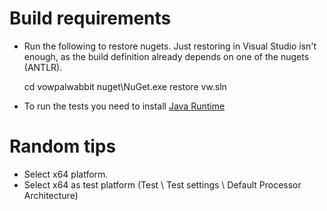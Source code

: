 # Build requirements

* Run the following to restore nugets. Just restoring in Visual Studio isn't enough, as the build definition already depends on one of the nugets (ANTLR). 

    cd vowpalwabbit
    nuget\NuGet.exe restore vw.sln

* To run the tests you need to install [Java Runtime](http://www.oracle.com/technetwork/java/javase/downloads/jre8-downloads-2133155.html)

# Random tips

* Select x64 platform.
* Select x64 as test platform (Test \ Test settings \ Default Processor Architecture)